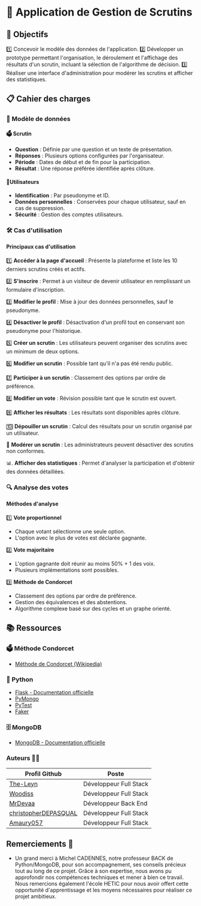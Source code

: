 # 🌟 Application de Gestion de Scrutins

## 🎯 Objectifs

1️⃣ Concevoir le modèle des données de l'application.
2️⃣ Développer un prototype permettant l'organisation, le déroulement et l'affichage des résultats d'un scrutin, incluant la sélection de l'algorithme de décision.
3️⃣ Réaliser une interface d'administration pour modérer les scrutins et afficher des statistiques.

## 📋 Cahier des charges

### 📂 Modèle de données

#### 🗳️ Scrutin
- **Question** : Définie par une question et un texte de présentation.
- **Réponses** : Plusieurs options configurées par l'organisateur.
- **Période** : Dates de début et de fin pour la participation.
- **Résultat** : Une réponse préférée identifiée après clôture.

#### 👤Utilisateurs
- **Identification** : Par pseudonyme et ID.
- **Données personnelles** : Conservées pour chaque utilisateur, sauf en cas de suppression.
- **Sécurité** : Gestion des comptes utilisateurs.

### 🛠️ Cas d'utilisation

#### Principaux cas d'utilisation

1️⃣ **Accéder à la page d'accueil** : Présente la plateforme et liste les 10 derniers scrutins créés et actifs.

2️⃣ **S'inscrire** : Permet à un visiteur de devenir utilisateur en remplissant un formulaire d'inscription.

3️⃣ **Modifier le profil** : Mise à jour des données personnelles, sauf le pseudonyme.

4️⃣ **Désactiver le profil** : Désactivation d'un profil tout en conservant son pseudonyme pour l'historique.

5️⃣ **Créer un scrutin** : Les utilisateurs peuvent organiser des scrutins avec un minimum de deux options.

6️⃣ **Modifier un scrutin** : Possible tant qu'il n'a pas été rendu public.

7️⃣ **Participer à un scrutin** : Classement des options par ordre de préférence.

8️⃣ **Modifier un vote** : Révision possible tant que le scrutin est ouvert.

9️⃣ **Afficher les résultats** : Les résultats sont disponibles après clôture.

🔟 **Dépouiller un scrutin** : Calcul des résultats pour un scrutin organisé par un utilisateur.

🔢 **Modérer un scrutin** : Les administrateurs peuvent désactiver des scrutins non conformes.

📊. **Afficher des statistiques** : Permet d'analyser la participation et d'obtenir des données détaillées.


### 🔍 Analyse des votes

#### Méthodes d'analyse

1️⃣ **Vote proportionnel**
   - Chaque votant sélectionne une seule option.
   - L'option avec le plus de votes est déclarée gagnante.

2️⃣ **Vote majoritaire**
   - L'option gagnante doit réunir au moins 50% + 1 des voix.
   - Plusieurs implémentations sont possibles.

3️⃣ **Méthode de Condorcet**
   - Classement des options par ordre de préférence.
   - Gestion des équivalences et des abstentions.
   - Algorithme complexe basé sur des cycles et un graphe orienté.

## 📚 Ressources

### 🗳️ Méthode Condorcet
- [Méthode de Condorcet (Wikipedia)](https://fr.wikipedia.org/wiki/M%C3%A9thode_de_Condorcet)

### 🐍 Python
- [Flask - Documentation officielle](https://flask.palletsprojects.com/)
- [PyMongo](https://pymongo.readthedocs.io/)
- [PyTest](https://docs.pytest.org/)
- [Faker](https://faker.readthedocs.io/)

### 🗄️ MongoDB
- [MongoDB - Documentation officielle](https://www.mongodb.com/docs/)

### Auteurs 👨‍💻

| Profil Github                                                   | Poste                  |
|-----------------------------------------------------------------|------------------------|
| [The-Leyn](https://github.com/The-Leyn)                         | Développeur Full Stack |
| [Woodiss](https://github.com/Woodiss)                           | Développeur Full Stack |
| [MrDevaa](https://github.com/MrDevaa)                           | Développeur Back End   |
| [christopherDEPASQUAL](https://github.com/christopherDEPASQUAL) | Développeur Full Stack |
| [Amaury057](https://github.com/Amaury057)                       | Développeur Full Stack |

## Remerciements 💬

- Un grand merci à Michel CADENNES, notre professeur BACK de Python/MongoDB, pour son accompagnement, ses conseils précieux tout au long de ce projet. Grâce à son expertise, nous avons pu approfondir nos compétences techniques et mener à bien ce travail.
Nous remercions également l'école HETIC pour nous avoir offert cette opportunité d'apprentissage et les moyens nécessaires pour réaliser ce projet ambitieux.
